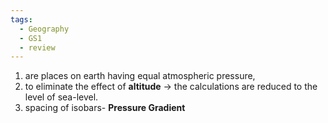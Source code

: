 ```yaml
---
tags:
  - Geography
  - GS1
  - review
---
```

1. are places on earth having equal atmospheric pressure, 
2. to eliminate the effect of **altitude** -> the calculations are reduced to the level of sea-level.
3. spacing of isobars- **Pressure Gradient**